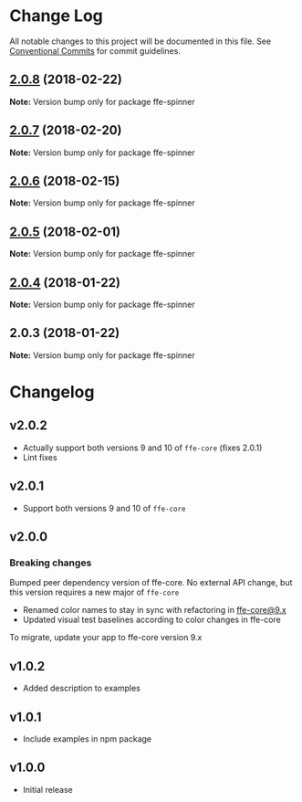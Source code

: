 # Change Log

All notable changes to this project will be documented in this file.
See [Conventional Commits](https://conventionalcommits.org) for commit guidelines.

<a name="2.0.8"></a>
## [2.0.8](***REMOVED***) (2018-02-22)




**Note:** Version bump only for package ffe-spinner

<a name="2.0.7"></a>
## [2.0.7](***REMOVED***) (2018-02-20)




**Note:** Version bump only for package ffe-spinner

<a name="2.0.6"></a>
## [2.0.6](***REMOVED***) (2018-02-15)




**Note:** Version bump only for package ffe-spinner

<a name="2.0.5"></a>
## [2.0.5](***REMOVED***) (2018-02-01)




**Note:** Version bump only for package ffe-spinner

<a name="2.0.4"></a>
## [2.0.4](***REMOVED***) (2018-01-22)




**Note:** Version bump only for package ffe-spinner

<a name="2.0.3"></a>
## 2.0.3 (2018-01-22)




**Note:** Version bump only for package ffe-spinner

# Changelog

## v2.0.2
* Actually support both versions 9 and 10 of `ffe-core` (fixes 2.0.1)
* Lint fixes

## v2.0.1
* Support both versions 9 and 10 of `ffe-core`

## v2.0.0

### Breaking changes

Bumped peer dependency version of ffe-core. No external API change, but this version requires a new major of `ffe-core`

* Renamed color names to stay in sync with refactoring in ffe-core@9.x
* Updated visual test baselines according to color changes in ffe-core

To migrate, update your app to ffe-core version 9.x

## v1.0.2

* Added description to examples

## v1.0.1

* Include examples in npm package

## v1.0.0

* Initial release
